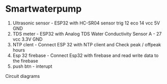 # Smartwaterpump
1. Ultrasonic sensor - ESP32 with HC-SR04 sensor  trig 12 eco 14 vcc 5V GND  
2. TDS meter - ESP32 with Analog TDS Water Conductivity Sensor  A - 27 vcc 3.3V GND
3. NTP clent - Connect ESP 32 with NTP client and Check peak / offpeak hours 
4. Esp 32 firebase - Connect Esp32 with firebase and read write data to the firebase
5. push btn - interupt

Circuit diagrams 

